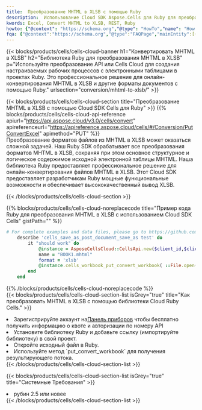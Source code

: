```yaml
---
title:  Преобразование MHTML в XLSB с помощью Ruby
description:  Использование Cloud SDK Aspose.Cells для Ruby для преобразования файла формата MHTML в файл формата XLSB.
kwords: Excel, Convert MHTML to XLSB, REST, Ruby
howto: {"@context": "https://schema.org","@type": "HowTo","name": "How to convert MHTML to XLSB using the Cells Cloud Ruby library.","description": "How to convert MHTML to XLSB using the Cells Cloud Ruby library.","image": {"@type": "ImageObject"},"url": "/ruby/conversion/mhtml-to-xlsb/","step": [{ "@type": "HowToStep","name": "How to convert MHTML to XLSB using the Cells Cloud Ruby library. step 1", "image": {"@type": "ImageObject",},"url": "/ruby/conversion/mhtml-to-xlsb/","text": "Register an account at <a href='https://dashboard.aspose.cloud/'>Dashboard</a> to get free API quota & authorization details",},{ "@type": "HowToStep","name": "How to convert MHTML to XLSB using the Cells Cloud Ruby library. step 1", "image": {"@type": "ImageObject",},"url": "/ruby/conversion/mhtml-to-xlsb/","text": "Install Ruby library and add the reference (import the library) to your project.",},{ "@type": "HowToStep","name": "How to convert MHTML to XLSB using the Cells Cloud Ruby library. step 1", "image": {"@type": "ImageObject",},"url": "/ruby/conversion/mhtml-to-xlsb/","text": "Open the source file in Ruby.",},{ "@type": "HowToStep","name": "How to convert MHTML to XLSB using the Cells Cloud Ruby library. step 1", "image": {"@type": "ImageObject",},"url": "/ruby/conversion/mhtml-to-xlsb/","text": "Use the `put_convert_workbook` method to retrieve the resulting stream.",}, ],"supply": {"@type": "HowToSupply","name": "document"},"tool": [{"@type": "HowToTool","name": "RubyMine, Visual Studio Code, Aptana Studio, NetBeans"},{"@type": "HowToTool","name": "Aspose Cells"}],"totalTime": "PT6M"}
fqa: {"@context":"https://schema.org","@type":"FAQPage","mainEntity":[{"@type":"Question","name":"Why convert file formats in C# using REST API?","acceptedAnswer":{"@type":"Answer","text":"Documents are encoded in many ways, and some files may be incompatible with the software you use. To open and read such files, just convert them to appropriate file formats.<br/><ol><li>Install .NET SDK and add the reference (import the library) to your project.</li><li>Open the source file in C# using REST API.</li><li>Call the PutConvertWorkbookRequest() method, passing an output filename with required extension.</li><li>Get the result of conversion as a separate file.</li></ol>"}},{"@type":"Question","name":"What file formats can I convert with your C# library?","acceptedAnswer":{"@type":"Answer","text":"We support a variety of file formats for conversion using .NET library, including XLSX, Excel, xls , PDF, CSV, HTML, Markdown, XML, PNG, JPG, TIFF, Json, TXT and many more."}},{"@type":"Question","name":"What is the maximum allowed file size for conversion using this .NET library?","acceptedAnswer":{"@type":"Answer","text":"There are no file size limits for format conversions using .NET library."}}]}
---
```

{{< blocks/products/cells/cells-cloud-banner h1="Конвертировать MHTML в XLSB" h2="Библиотека Ruby для преобразования MHTML в XLSB" p="Используйте преобразование API или Cells Cloud для создания настраиваемых рабочих процессов с электронными таблицами в проектах Ruby. Это профессиональное решение для онлайн-конвертирования MHTML в XLSB и другие форматы документов с помощью Ruby." urlsection="conversion/mhtml-to-xlsb/" >}}

{{< blocks/products/cells/cells-cloud-section title="Преобразование MHTML в XLSB с помощью Cloud SDK Cells для Ruby" >}}
{{% blocks/products/cells/cells-cloud-api-reference apiurl="https://api.aspose.cloud/v3.0/cells/convert" apireferenceurl="https://apireference.aspose.cloud/cells/#/Conversion/PutConvertExcel" apimethod="PUT" %}}
<br/>
Преобразование форматов файлов из MHTML в XLSB может оказаться сложной задачей. Наш Ruby SDK обрабатывает все преобразования форматов MHTML в XLSB, сохраняя при этом основное структурное и логическое содержимое исходной электронной таблицы MHTML. Наша библиотека Ruby предоставляет профессиональное решение для онлайн-конвертирования файлов MHTML в XLSB. Этот Cloud SDK предоставляет разработчикам Ruby мощные функциональные возможности и обеспечивает высококачественный вывод XLSB.

{{< /blocks/products/cells/cells-cloud-section >}}

{{% blocks/products/cells/cells-cloud-noreplacecode title="Пример кода Ruby для преобразования MHTML в XLSB с использованием Cloud SDK Cells" gistPath="" %}}
 
```ruby
# For complete examples and data files, please go to https://github.com/aspose-cells-cloud/aspose-cells-cloud-ruby/
    describe 'cells_save_as_post_document_save_as test' do
        it "should work" do
            @instance = AsposeCellsCloud::CellsApi.new($client_id,$client_secret,"v3.0","https://api.aspose.cloud/")
            name = "BOOK1.mhtml"
            format = 'xlsb'
            @instance.cells_workbook_put_convert_workbook( ::File.open(File.expand_path("data/"+name),"r")  {|io| io.read(io.size) },{:format=>format})     
        end
    end
```
 
{{% /blocks/products/cells/cells-cloud-noreplacecode %}}
<br/>
{{< blocks/products/cells/cells-cloud-section-list isGrey="true" title="Как преобразовать MHTML в XLSB с помощью библиотеки Cloud Ruby Cells." >}}
<li> Зарегистрируйте аккаунт на<a href="https://dashboard.aspose.cloud/">Панель приборов</a> чтобы бесплатно получить информацию о квоте и авторизации по номеру API</li>
<li>Установите библиотеку Ruby и добавьте ссылку (импортируйте библиотеку) в свой проект.</li>
<li>Откройте исходный файл в Ruby.</li>
<li>Используйте метод `put_convert_workbook` для получения результирующего потока.</li>
{{< /blocks/products/cells/cells-cloud-section-list >}}

{{< blocks/products/cells/cells-cloud-section-list isGrey="true" title="Системные Требования" >}}
<li>рубин 2.5 или новее</li>
{{< /blocks/products/cells/cells-cloud-section-list >}}
